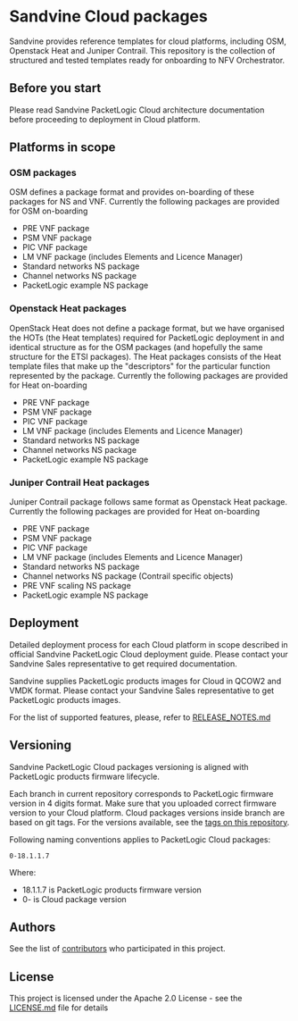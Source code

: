 # Sandvine Cloud packages

Sandvine provides reference templates for cloud platforms, including OSM, Openstack Heat and Juniper Contrail. This repository is the collection of structured and tested templates ready for onboarding to NFV Orchestrator. 

## Before you start

Please read Sandvine PacketLogic Cloud architecture documentation before proceeding to deployment in Cloud platform.

## Platforms in scope

### OSM packages

OSM defines a package format and provides on-boarding of these packages for NS and VNF.
Currently the following packages are provided for OSM on-boarding
* PRE VNF package
* PSM VNF package
* PIC VNF package
* LM VNF package (includes Elements and Licence Manager)
* Standard networks NS package
* Channel networks NS package
* PacketLogic example NS package

### Openstack Heat packages

OpenStack Heat does not define a package format, but we have organised the HOTs (the Heat templates) required for PacketLogic deployment in and identical structure as for the OSM packages (and hopefully the same structure for the ETSI packages). The Heat packages consists of the Heat template files that make up the "descriptors" for the particular function represented by the package.
Currently the following packages are provided for Heat on-boarding
* PRE VNF package
* PSM VNF package
* PIC VNF package
* LM VNF package (includes Elements and Licence Manager)
* Standard networks NS package
* Channel networks NS package
* PacketLogic example NS package

### Juniper Contrail Heat packages

Juniper Contrail package follows same format as Openstack Heat package.
Currently the following packages are provided for Heat on-boarding
* PRE VNF package
* PSM VNF package
* PIC VNF package
* LM VNF package (includes Elements and Licence Manager)
* Standard networks NS package
* Channel networks NS package (Contrail specific objects)
* PRE VNF scaling NS package
* PacketLogic example NS package

## Deployment

Detailed deployment process for each Cloud platform in scope described in official Sandvine PacketLogic Cloud deployment guide. Please contact your Sandvine Sales representative to get required documentation.

Sandvine supplies PacketLogic products images for Cloud in QCOW2 and VMDK format. Please contact your Sandvine Sales representative to get PacketLogic products images.

For the list of supported features, please, refer to [RELEASE_NOTES.md](RELEASE_NOTES.md)

## Versioning

Sandvine PacketLogic Cloud packages versioning is aligned with PacketLogic products firmware lifecycle.

Each branch in current repository corresponds to PacketLogic firmware version in 4 digits format. Make sure that you uploaded correct firmware version to your Cloud platform. 
Cloud packages versions inside branch are based on git tags. For the versions available, see the [tags on this repository](https://github.com/sandvine/sandvine-nfv-descriptors/tags). 

Following naming conventions applies to PacketLogic Cloud packages:
```
0-18.1.1.7
```
Where:
* 18.1.1.7 is PacketLogic products firmware version
* 0- is Cloud package version

## Authors

See  the list of [contributors](https://github.com/sandvine/sandvine-nfv-descriptors/graphs/contributors) who participated in this project.

## License

This project is licensed under the Apache 2.0 License - see the [LICENSE.md](LICENSE.md) file for details
